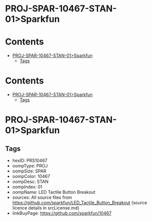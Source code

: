 
PROJ-SPAR-10467-STAN-01>Sparkfun
================================

Contents
========

* [PROJ-SPAR-10467-STAN-01>Sparkfun](#proj-spar-10467-stan-01sparkfun)
	* [Tags](#tags)

Contents
========

* [PROJ-SPAR-10467-STAN-01>Sparkfun](#proj-spar-10467-stan-01sparkfun)
	* [Tags](#tags)

# PROJ-SPAR-10467-STAN-01>Sparkfun

## Tags

- hexID: PRS10467
- oompType: PROJ
- oompSize: SPAR
- oompColor: 10467
- oompDesc: STAN
- oompIndex: 01
- oompName: LED Tactile Button Breakout
- sources: All source files from https://github.com/sparkfun/LED_Tactile_Button_Breakout (source licence details in srcLicense.md)
- linkBuyPage: https://github.com/sparkfun/10467
